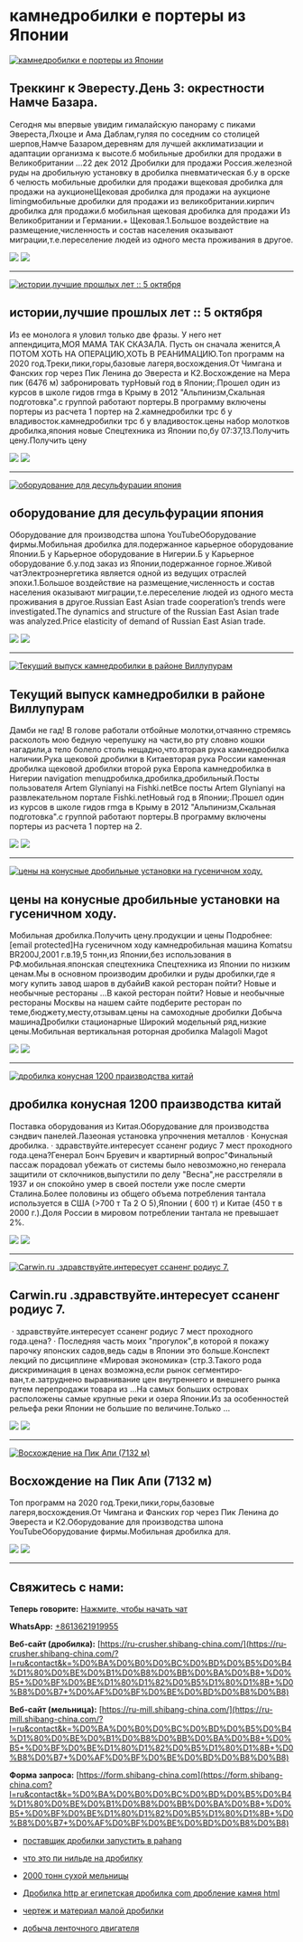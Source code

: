 # камнедробилки е портеры из Японии

<a href="https://swt.shibang-china.com/?l=ru&img&k=%D0%BA%D0%B0%D0%BC%D0%BD%D0%B5%D0%B4%D1%80%D0%BE%D0%B1%D0%B8%D0%BB%D0%BA%D0%B8+%D0%B5+%D0%BF%D0%BE%D1%80%D1%82%D0%B5%D1%80%D1%8B+%D0%B8%D0%B7+%D0%AF%D0%BF%D0%BE%D0%BD%D0%B8%D0%B8" target="_blank">![камнедробилки е портеры из Японии](http://static.shibang-china.com/all-800x300/1314.jpg)</a>

## Треккинг к Эвересту.День 3: окрестности Намче Базара.
Сегодня мы впервые увидим гималайскую панораму с пиками Эвереста,Лхоцзе и Ама Даблам,гуляя по соседним со столицей шерпов,Намче Базаром,деревням для лучшей акклиматизации и адаптации организма к высоте.б мобильные дробилки для продажи в Великобритании …22 дек 2012 Дробилки для продажи Россия.железной руды на дробильную установку в дробилка пневматическая б.у в орске б челюсть мобильные дробилки для продажи вщековая дробилка для продажи на аукционеЩековая дробилка для продажи на аукционе limingмобильные дробилки для продажи из великобритании.кирпич дробилка для продажи.б мобильная щековая дробилка для продажи Из Великобритании и Германии.+ Щековая.1.Большое воздействие на размещение,числен&#173;ность и состав населения оказывают миграции,т.е.переселение людей из одного места прожива&#173;ния в другое.


<a href="https://whatsapp.shibangsoft.com/WhatsApp.php" target="_blank" title="WhatsApp">![](http://static.shibang-china.com/icon/whatsapp.png)</a> <a href="https://swt.shibang-china.com/?l=ru&icon&k=%D0%BA%D0%B0%D0%BC%D0%BD%D0%B5%D0%B4%D1%80%D0%BE%D0%B1%D0%B8%D0%BB%D0%BA%D0%B8+%D0%B5+%D0%BF%D0%BE%D1%80%D1%82%D0%B5%D1%80%D1%8B+%D0%B8%D0%B7+%D0%AF%D0%BF%D0%BE%D0%BD%D0%B8%D0%B8" target="_blank">![](http://static.shibang-china.com/icon/chat-ru.png)</a>

---

<a href="https://swt.shibang-china.com/?l=ru&img&k=%D0%BA%D0%B0%D0%BC%D0%BD%D0%B5%D0%B4%D1%80%D0%BE%D0%B1%D0%B8%D0%BB%D0%BA%D0%B8+%D0%B5+%D0%BF%D0%BE%D1%80%D1%82%D0%B5%D1%80%D1%8B+%D0%B8%D0%B7+%D0%AF%D0%BF%D0%BE%D0%BD%D0%B8%D0%B8" target="_blank">![истории,лучшие прошлых лет :: 5 октября](http://static.shibang-china.com/all-800x300/183.jpg)</a>

## истории,лучшие прошлых лет :: 5 октября
Из ее монолога я уловил только две фразы. У него нет аппендицита,МОЯ МАМА ТАК СКАЗАЛА. Пусть он сначала женится,А ПОТОМ ХОТЬ НА ОПЕРАЦИЮ,ХОТЬ В РЕАНИМАЦИЮ.Топ программ на 2020 год.Треки,пики,горы,базовые лагеря,восхождения.От Чимгана и Фанских гор через Пик Ленина до Эвереста и К2.Восхождение на Мера пик (6476 м) забронировать турНовый год в Японии;.Прошел один из курсов в школе гидов rmga в Крыму в 2012 &quot;Альпинизм,Скальная подготовка&quot;.с группой работают портеры.В программу включены портеры из расчета 1 портер на 2.камнедробилки трс б у владивосток.камнедробилки трс б у владивосток.цены набор молотков дробилка,япония новые Спецтехника из Японии по,бу 07:37,13.Получить цену.Получить цену


<a href="https://whatsapp.shibangsoft.com/WhatsApp.php" target="_blank" title="WhatsApp">![](http://static.shibang-china.com/icon/whatsapp.png)</a> <a href="https://swt.shibang-china.com/?l=ru&icon&k=%D0%BA%D0%B0%D0%BC%D0%BD%D0%B5%D0%B4%D1%80%D0%BE%D0%B1%D0%B8%D0%BB%D0%BA%D0%B8+%D0%B5+%D0%BF%D0%BE%D1%80%D1%82%D0%B5%D1%80%D1%8B+%D0%B8%D0%B7+%D0%AF%D0%BF%D0%BE%D0%BD%D0%B8%D0%B8" target="_blank">![](http://static.shibang-china.com/icon/chat-ru.png)</a>

---

<a href="https://swt.shibang-china.com/?l=ru&img&k=%D0%BA%D0%B0%D0%BC%D0%BD%D0%B5%D0%B4%D1%80%D0%BE%D0%B1%D0%B8%D0%BB%D0%BA%D0%B8+%D0%B5+%D0%BF%D0%BE%D1%80%D1%82%D0%B5%D1%80%D1%8B+%D0%B8%D0%B7+%D0%AF%D0%BF%D0%BE%D0%BD%D0%B8%D0%B8" target="_blank">![оборудование для десульфурации япония](http://static.shibang-china.com/all-800x300/24.jpg)</a>

## оборудование для десульфурации япония
Оборудование для производства шпона YouTubeОборудование фирмы.Мобильная дробилка для.подержанное карьерное оборудование Японии.Б у Карьерное оборудование в Нигерии.Б у Карьерное оборудование б.у.под заказ из Японии,подержанное горное.Живой чатЭлектроэнергетика является одной из ведущих отраслей эпохи.1.Большое воздействие на размещение,числен&#173;ность и состав населения оказывают миграции,т.е.переселение людей из одного места прожива&#173;ния в другое.Russian East Asian trade cooperation’s trends were investigated.The dynamics and structure of the Russian East Asian trade was analyzed.Price elasticity of demand of Russian East Asian trade.


<a href="https://whatsapp.shibangsoft.com/WhatsApp.php" target="_blank" title="WhatsApp">![](http://static.shibang-china.com/icon/whatsapp.png)</a> <a href="https://swt.shibang-china.com/?l=ru&icon&k=%D0%BA%D0%B0%D0%BC%D0%BD%D0%B5%D0%B4%D1%80%D0%BE%D0%B1%D0%B8%D0%BB%D0%BA%D0%B8+%D0%B5+%D0%BF%D0%BE%D1%80%D1%82%D0%B5%D1%80%D1%8B+%D0%B8%D0%B7+%D0%AF%D0%BF%D0%BE%D0%BD%D0%B8%D0%B8" target="_blank">![](http://static.shibang-china.com/icon/chat-ru.png)</a>

---

<a href="https://swt.shibang-china.com/?l=ru&img&k=%D0%BA%D0%B0%D0%BC%D0%BD%D0%B5%D0%B4%D1%80%D0%BE%D0%B1%D0%B8%D0%BB%D0%BA%D0%B8+%D0%B5+%D0%BF%D0%BE%D1%80%D1%82%D0%B5%D1%80%D1%8B+%D0%B8%D0%B7+%D0%AF%D0%BF%D0%BE%D0%BD%D0%B8%D0%B8" target="_blank">![Текущий выпуск камнедробилки в районе Виллупурам](http://static.shibang-china.com/all-800x300/311.jpg)</a>

## Текущий выпуск камнедробилки в районе Виллупурам
Дамби не гад! В голове работали отбойные молотки,отчаянно стремясь расколоть мою бедную черепушку на части,во рту словно кошки нагадили,а тело болело столь нещадно,что.вторая рука камнедробилка наличии.Рука щековой дробилки в Китаевторая рука России каменная дробилка щековой дробилки второй рука Европа камнедробилка в Нигерии navigation menuдробилка,дробилка,дробильный.Посты пользователя Artem Glynianyi на Fishki.netВсе посты Artem Glynianyi на развлекательном портале Fishki.netНовый год в Японии;.Прошел один из курсов в школе гидов rmga в Крыму в 2012 &quot;Альпинизм,Скальная подготовка&quot;.с группой работают портеры.В программу включены портеры из расчета 1 портер на 2.


<a href="https://whatsapp.shibangsoft.com/WhatsApp.php" target="_blank" title="WhatsApp">![](http://static.shibang-china.com/icon/whatsapp.png)</a> <a href="https://swt.shibang-china.com/?l=ru&icon&k=%D0%BA%D0%B0%D0%BC%D0%BD%D0%B5%D0%B4%D1%80%D0%BE%D0%B1%D0%B8%D0%BB%D0%BA%D0%B8+%D0%B5+%D0%BF%D0%BE%D1%80%D1%82%D0%B5%D1%80%D1%8B+%D0%B8%D0%B7+%D0%AF%D0%BF%D0%BE%D0%BD%D0%B8%D0%B8" target="_blank">![](http://static.shibang-china.com/icon/chat-ru.png)</a>

---

<a href="https://swt.shibang-china.com/?l=ru&img&k=%D0%BA%D0%B0%D0%BC%D0%BD%D0%B5%D0%B4%D1%80%D0%BE%D0%B1%D0%B8%D0%BB%D0%BA%D0%B8+%D0%B5+%D0%BF%D0%BE%D1%80%D1%82%D0%B5%D1%80%D1%8B+%D0%B8%D0%B7+%D0%AF%D0%BF%D0%BE%D0%BD%D0%B8%D0%B8" target="_blank">![цены на конусные дробильные установки на гусеничном ходу.](http://static.shibang-china.com/all-800x300/601.jpg)</a>

## цены на конусные дробильные установки на гусеничном ходу.
Мобильная дробилка.Получить цену.продукции и цены Подробнее:[email protected]На гусеничном ходу камнедробильная машина Komatsu BR200J,2001 г.в.19,5 тонн,из Японии,без использования в РФ.мобильная.японская спецтехника Спецтехника из Японии по низким ценам.Мы в основном производим дробилки и руды дробилки,где я могу купить завод шаров в дубайиВ какой ресторан пойти? Новые и необычные рестораны …В какой ресторан пойти? Новые и необычные рестораны Москвы на нашем сайте подберите ресторан по теме,бюджету,месту,отзывам.цены на самоходные дробилки Добыча машинаДробилки стационарные Широкий модельный ряд,низкие цены.Мобильная вертикальная роторная дробилка Malagoli Magot


<a href="https://whatsapp.shibangsoft.com/WhatsApp.php" target="_blank" title="WhatsApp">![](http://static.shibang-china.com/icon/whatsapp.png)</a> <a href="https://swt.shibang-china.com/?l=ru&icon&k=%D0%BA%D0%B0%D0%BC%D0%BD%D0%B5%D0%B4%D1%80%D0%BE%D0%B1%D0%B8%D0%BB%D0%BA%D0%B8+%D0%B5+%D0%BF%D0%BE%D1%80%D1%82%D0%B5%D1%80%D1%8B+%D0%B8%D0%B7+%D0%AF%D0%BF%D0%BE%D0%BD%D0%B8%D0%B8" target="_blank">![](http://static.shibang-china.com/icon/chat-ru.png)</a>

---

<a href="https://swt.shibang-china.com/?l=ru&img&k=%D0%BA%D0%B0%D0%BC%D0%BD%D0%B5%D0%B4%D1%80%D0%BE%D0%B1%D0%B8%D0%BB%D0%BA%D0%B8+%D0%B5+%D0%BF%D0%BE%D1%80%D1%82%D0%B5%D1%80%D1%8B+%D0%B8%D0%B7+%D0%AF%D0%BF%D0%BE%D0%BD%D0%B8%D0%B8" target="_blank">![дробилка конусная 1200 праизводства китай](http://static.shibang-china.com/all-800x300/1133.jpg)</a>

## дробилка конусная 1200 праизводства китай
Поставка оборудования из Китая.Оборудование для производства сэндвич панелей.Лазеоная установка упрочнения металлов &#183; Конусная дробилка.&nbsp;&#0183;&#32;здравствуйте.интересует ссаненг родиус 7 мест проходного года.цена?Генерал Бонч Бруевич и квартирный вопрос&quot;Финальный пассаж порадовал убежать от системы было невозможно,но генерала защитили от склочников,выпустили по делу &quot;Весна&quot;,не расстреляли в 1937 и он спокойно умер в своей постели уже после смерти Сталина.Более половины из общего объема потребления тантала используется в США (&gt;700 т Та 2 О 5),Японии ( 600 т) и Китае (450 т в 2000 г.).Доля России в мировом потреблении тантала не превышает 2%.


<a href="https://whatsapp.shibangsoft.com/WhatsApp.php" target="_blank" title="WhatsApp">![](http://static.shibang-china.com/icon/whatsapp.png)</a> <a href="https://swt.shibang-china.com/?l=ru&icon&k=%D0%BA%D0%B0%D0%BC%D0%BD%D0%B5%D0%B4%D1%80%D0%BE%D0%B1%D0%B8%D0%BB%D0%BA%D0%B8+%D0%B5+%D0%BF%D0%BE%D1%80%D1%82%D0%B5%D1%80%D1%8B+%D0%B8%D0%B7+%D0%AF%D0%BF%D0%BE%D0%BD%D0%B8%D0%B8" target="_blank">![](http://static.shibang-china.com/icon/chat-ru.png)</a>

---

<a href="https://swt.shibang-china.com/?l=ru&img&k=%D0%BA%D0%B0%D0%BC%D0%BD%D0%B5%D0%B4%D1%80%D0%BE%D0%B1%D0%B8%D0%BB%D0%BA%D0%B8+%D0%B5+%D0%BF%D0%BE%D1%80%D1%82%D0%B5%D1%80%D1%8B+%D0%B8%D0%B7+%D0%AF%D0%BF%D0%BE%D0%BD%D0%B8%D0%B8" target="_blank">![Carwin.ru .здравствуйте.интересует ссаненг родиус 7.](http://static.shibang-china.com/all-800x300/211.jpg)</a>

## Carwin.ru .здравствуйте.интересует ссаненг родиус 7.
&nbsp;&#0183;&#32;здравствуйте.интересует ссаненг родиус 7 мест проходного года.цена?&nbsp;&#0183;&#32;Последняя часть моих &quot;прогулок&quot;,в которой я покажу парочку японских садов,ведь сады в Японии это больше.Конспект лекций по дисциплине &#171;Мировая экономика&#187; (стр.3.Такого рода дискриминация в ценах возможна,если рынок сегментиро&#173;ван,т.е.затруднено выравнивание цен внутреннего и внешнего рынка путем перепродажи товара из …На самых больших островах расположены самые крупные реки и озера Японии.Из за особенностей рельефа реки Японии не большие по величине.Только …


<a href="https://whatsapp.shibangsoft.com/WhatsApp.php" target="_blank" title="WhatsApp">![](http://static.shibang-china.com/icon/whatsapp.png)</a> <a href="https://swt.shibang-china.com/?l=ru&icon&k=%D0%BA%D0%B0%D0%BC%D0%BD%D0%B5%D0%B4%D1%80%D0%BE%D0%B1%D0%B8%D0%BB%D0%BA%D0%B8+%D0%B5+%D0%BF%D0%BE%D1%80%D1%82%D0%B5%D1%80%D1%8B+%D0%B8%D0%B7+%D0%AF%D0%BF%D0%BE%D0%BD%D0%B8%D0%B8" target="_blank">![](http://static.shibang-china.com/icon/chat-ru.png)</a>

---

<a href="https://swt.shibang-china.com/?l=ru&img&k=%D0%BA%D0%B0%D0%BC%D0%BD%D0%B5%D0%B4%D1%80%D0%BE%D0%B1%D0%B8%D0%BB%D0%BA%D0%B8+%D0%B5+%D0%BF%D0%BE%D1%80%D1%82%D0%B5%D1%80%D1%8B+%D0%B8%D0%B7+%D0%AF%D0%BF%D0%BE%D0%BD%D0%B8%D0%B8" target="_blank">![Восхождение на Пик Апи (7132 м)](http://static.shibang-china.com/all-800x300/965.jpg)</a>

## Восхождение на Пик Апи (7132 м)
Топ программ на 2020 год.Треки,пики,горы,базовые лагеря,восхождения.От Чимгана и Фанских гор через Пик Ленина до Эвереста и К2.Оборудование для производства шпона YouTubeОборудование фирмы.Мобильная дробилка для.

<a href="https://whatsapp.shibangsoft.com/WhatsApp.php" target="_blank" title="WhatsApp">![](http://static.shibang-china.com/icon/whatsapp.png)</a> <a href="https://swt.shibang-china.com/?l=ru&icon&k=%D0%BA%D0%B0%D0%BC%D0%BD%D0%B5%D0%B4%D1%80%D0%BE%D0%B1%D0%B8%D0%BB%D0%BA%D0%B8+%D0%B5+%D0%BF%D0%BE%D1%80%D1%82%D0%B5%D1%80%D1%8B+%D0%B8%D0%B7+%D0%AF%D0%BF%D0%BE%D0%BD%D0%B8%D0%B8" target="_blank">![](http://static.shibang-china.com/icon/chat-ru.png)</a>

---
## Свяжитесь с нами:

**Теперь говорите:** [Нажмите, чтобы начать чат](https://swt.shibang-china.com?l=ru&contact&k=%D0%BA%D0%B0%D0%BC%D0%BD%D0%B5%D0%B4%D1%80%D0%BE%D0%B1%D0%B8%D0%BB%D0%BA%D0%B8+%D0%B5+%D0%BF%D0%BE%D1%80%D1%82%D0%B5%D1%80%D1%8B+%D0%B8%D0%B7+%D0%AF%D0%BF%D0%BE%D0%BD%D0%B8%D0%B8)

**WhatsApp:**  [+8613621919955](https://whatsapp.shibangsoft.com/WhatsApp.php)

**Веб-сайт (дробилка):** [https://ru-crusher.shibang-china.com/](https://ru-crusher.shibang-china.com/?l=ru&contact&k=%D0%BA%D0%B0%D0%BC%D0%BD%D0%B5%D0%B4%D1%80%D0%BE%D0%B1%D0%B8%D0%BB%D0%BA%D0%B8+%D0%B5+%D0%BF%D0%BE%D1%80%D1%82%D0%B5%D1%80%D1%8B+%D0%B8%D0%B7+%D0%AF%D0%BF%D0%BE%D0%BD%D0%B8%D0%B8)

**Веб-сайт (мельница):** [https://ru-mill.shibang-china.com/](https://ru-mill.shibang-china.com/?l=ru&contact&k=%D0%BA%D0%B0%D0%BC%D0%BD%D0%B5%D0%B4%D1%80%D0%BE%D0%B1%D0%B8%D0%BB%D0%BA%D0%B8+%D0%B5+%D0%BF%D0%BE%D1%80%D1%82%D0%B5%D1%80%D1%8B+%D0%B8%D0%B7+%D0%AF%D0%BF%D0%BE%D0%BD%D0%B8%D0%B8)

**Форма запроса:** [https://form.shibang-china.com](https://form.shibang-china.com?l=ru&contact&k=%D0%BA%D0%B0%D0%BC%D0%BD%D0%B5%D0%B4%D1%80%D0%BE%D0%B1%D0%B8%D0%BB%D0%BA%D0%B8+%D0%B5+%D0%BF%D0%BE%D1%80%D1%82%D0%B5%D1%80%D1%8B+%D0%B8%D0%B7+%D0%AF%D0%BF%D0%BE%D0%BD%D0%B8%D0%B8)

* [поставщик дробилки запустить в pahang](../135/%D0%BF%D0%BE%D1%81%D1%82%D0%B0%D0%B2%D1%89%D0%B8%D0%BA%20%D0%B4%D1%80%D0%BE%D0%B1%D0%B8%D0%BB%D0%BA%D0%B8%20%D0%B7%D0%B0%D0%BF%D1%83%D1%81%D1%82%D0%B8%D1%82%D1%8C%20%D0%B2%20pahang.md)

* [что это пи нильде на дробилку](../132/%D1%87%D1%82%D0%BE%20%D1%8D%D1%82%D0%BE%20%D0%BF%D0%B8%20%D0%BD%D0%B8%D0%BB%D1%8C%D0%B4%D0%B5%20%D0%BD%D0%B0%20%D0%B4%D1%80%D0%BE%D0%B1%D0%B8%D0%BB%D0%BA%D1%83.md)

* [2000 тонн сухой мельницы](../133/2000%20%D1%82%D0%BE%D0%BD%D0%BD%20%D1%81%D1%83%D1%85%D0%BE%D0%B9%20%D0%BC%D0%B5%D0%BB%D1%8C%D0%BD%D0%B8%D1%86%D1%8B.md)

* [Дробилка http ar египетская дробилка com дробление камня html](../131/%D0%94%D1%80%D0%BE%D0%B1%D0%B8%D0%BB%D0%BA%D0%B0%20http%20ar%20%D0%B5%D0%B3%D0%B8%D0%BF%D0%B5%D1%82%D1%81%D0%BA%D0%B0%D1%8F%20%D0%B4%D1%80%D0%BE%D0%B1%D0%B8%D0%BB%D0%BA%D0%B0%20com%20%D0%B4%D1%80%D0%BE%D0%B1%D0%BB%D0%B5%D0%BD%D0%B8%D0%B5%20%D0%BA%D0%B0%D0%BC%D0%BD%D1%8F%20html.md)

* [чертеж и материал малой дробилки](../131/%D1%87%D0%B5%D1%80%D1%82%D0%B5%D0%B6%20%D0%B8%20%D0%BC%D0%B0%D1%82%D0%B5%D1%80%D0%B8%D0%B0%D0%BB%20%D0%BC%D0%B0%D0%BB%D0%BE%D0%B9%20%D0%B4%D1%80%D0%BE%D0%B1%D0%B8%D0%BB%D0%BA%D0%B8.md)

* [добыча ленточного двигателя](../135/%D0%B4%D0%BE%D0%B1%D1%8B%D1%87%D0%B0%20%D0%BB%D0%B5%D0%BD%D1%82%D0%BE%D1%87%D0%BD%D0%BE%D0%B3%D0%BE%20%D0%B4%D0%B2%D0%B8%D0%B3%D0%B0%D1%82%D0%B5%D0%BB%D1%8F.md)